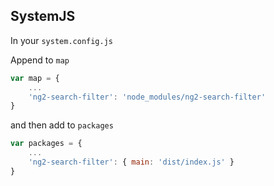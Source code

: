 ## SystemJS

In your `system.config.js`

Append to `map`

```js
var map = {
    ...
    'ng2-search-filter': 'node_modules/ng2-search-filter'
}
```

and then add to `packages`

```js
var packages = {
    ...
    'ng2-search-filter': { main: 'dist/index.js' }
}
````
